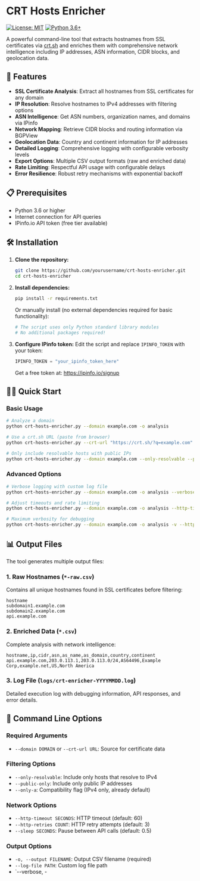 # CRT Hosts Enricher

[![License: MIT](https://img.shields.io/badge/License-MIT-yellow.svg)](https://opensource.org/licenses/MIT)
[![Python 3.6+](https://img.shields.io/badge/python-3.6+-blue.svg)](https://www.python.org/downloads/)

A powerful command-line tool that extracts hostnames from SSL certificates via [crt.sh](https://crt.sh/) and enriches them with comprehensive network intelligence including IP addresses, ASN information, CIDR blocks, and geolocation data.

## 🚀 Features

- **SSL Certificate Analysis**: Extract all hostnames from SSL certificates for any domain
- **IP Resolution**: Resolve hostnames to IPv4 addresses with filtering options
- **ASN Intelligence**: Get ASN numbers, organization names, and domains via IPinfo
- **Network Mapping**: Retrieve CIDR blocks and routing information via BGPView
- **Geolocation Data**: Country and continent information for IP addresses
- **Detailed Logging**: Comprehensive logging with configurable verbosity levels
- **Export Options**: Multiple CSV output formats (raw and enriched data)
- **Rate Limiting**: Respectful API usage with configurable delays
- **Error Resilience**: Robust retry mechanisms with exponential backoff

## 📋 Prerequisites

- Python 3.6 or higher
- Internet connection for API queries
- IPinfo.io API token (free tier available)

## 🛠 Installation

1. **Clone the repository:**
   ```bash
   git clone https://github.com/yourusername/crt-hosts-enricher.git
   cd crt-hosts-enricher
   ```

2. **Install dependencies:**
   ```bash
   pip install -r requirements.txt
   ```
   
   Or manually install (no external dependencies required for basic functionality):
   ```bash
   # The script uses only Python standard library modules
   # No additional packages required!
   ```

3. **Configure IPinfo token:**
   Edit the script and replace `IPINFO_TOKEN` with your token:
   ```python
   IPINFO_TOKEN = "your_ipinfo_token_here"
   ```
   
   Get a free token at: https://ipinfo.io/signup

## 🏃‍♂️ Quick Start

### Basic Usage

```bash
# Analyze a domain
python crt-hosts-enricher.py --domain example.com -o analysis

# Use a crt.sh URL (paste from browser)
python crt-hosts-enricher.py --crt-url "https://crt.sh/?q=example.com" -o analysis

# Only include resolvable hosts with public IPs
python crt-hosts-enricher.py --domain example.com --only-resolvable --public-only -o analysis
```

### Advanced Options

```bash
# Verbose logging with custom log file
python crt-hosts-enricher.py --domain example.com -o analysis --verbose --log-file custom.log

# Adjust timeouts and rate limiting
python crt-hosts-enricher.py --domain example.com -o analysis --http-timeout 30 --sleep 1.0

# Maximum verbosity for debugging
python crt-hosts-enricher.py --domain example.com -o analysis -v --http-retries 5
```

## 📊 Output Files

The tool generates multiple output files:

### 1. Raw Hostnames (`*-raw.csv`)
Contains all unique hostnames found in SSL certificates before filtering:
```csv
hostname
subdomain1.example.com
subdomain2.example.com
api.example.com
```

### 2. Enriched Data (`*.csv`)
Complete analysis with network intelligence:
```csv
hostname,ip,cidr,asn,as_name,as_domain,country,continent
api.example.com,203.0.113.1,203.0.113.0/24,AS64496,Example Corp,example.net,US,North America
```

### 3. Log File (`logs/crt-enricher-YYYYMMDD.log`)
Detailed execution log with debugging information, API responses, and error details.

## 🔧 Command Line Options

### Required Arguments
- `--domain DOMAIN` or `--crt-url URL`: Source for certificate data

### Filtering Options
- `--only-resolvable`: Include only hosts that resolve to IPv4
- `--public-only`: Include only public IP addresses
- `--only-a`: Compatibility flag (IPv4 only, already default)

### Network Options
- `--http-timeout SECONDS`: HTTP timeout (default: 60)
- `--http-retries COUNT`: HTTP retry attempts (default: 3)
- `--sleep SECONDS`: Pause between API calls (default: 0.5)

### Output Options
- `-o, --output FILENAME`: Output CSV filename (required)
- `--log-file PATH`: Custom log file path
- `--verbose, -
